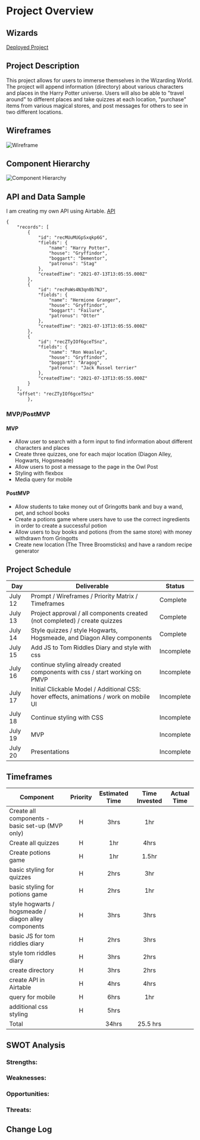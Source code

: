 # Project Overview

## Wizards

[Deployed Project](URL)

## Project Description

This project allows for users to immerse themselves in the Wizarding World. The project will append information (directory) about various characters and places in the Harry Potter universe. Users will also be able to "travel around" to different places and take quizzes at each location, "purchase" items from various magical stores, and post messages for others to see in two different locations.

## Wireframes

![Wireframe](https://i.imgur.com/q35YFMl.png)

## Component Hierarchy
![Component Hierarchy](https://i.imgur.com/WcswmcU.png)

## API and Data Sample

I am creating my own API using Airtable. [API](API)


```
{
    "records": [
        {
            "id": "recMUuMUGpSxqkp6G",
            "fields": {
                "name": "Harry Potter",
                "house": "Gryffindor",
                "boggart": "Dementor",
                "patronus": "Stag"
            },
            "createdTime": "2021-07-13T13:05:55.000Z"
        },
        {
            "id": "recPoWs4N3qn0b7NJ",
            "fields": {
                "name": "Hermione Granger",
                "house": "Gryffindor",
                "boggart": "Failure",
                "patronus": "Otter"
            },
            "createdTime": "2021-07-13T13:05:55.000Z"
        },
        {
            "id": "recZTyIOf6gceTSnz",
            "fields": {
                "name": "Ron Weasley",
                "house": "Gryffindor",
                "boggart": "Aragog",
                "patronus": "Jack Russel terrier"
            },
            "createdTime": "2021-07-13T13:05:55.000Z"
        }
    ],
    "offset": "recZTyIOf6gceTSnz"
        },
```



### MVP/PostMVP

#### MVP 

- Allow user to search with a form input to find information about different characters and places
- Create three quizzes, one for each major location (Diagon Alley, Hogwarts, Hogsmeade)
- Allow users to post a message to the page in the Owl Post
- Styling with flexbox
- Media query for mobile


#### PostMVP  

- Allow students to take money out of Gringotts bank and buy a wand, pet, and school books 
- Create a potions game where users have to use the correct ingredients in order to create a successful potion
- Allow users to buy books and potions (from the same store) with money withdrawn from Gringotts
- Create new location (The Three Broomsticks) and have a random recipe generator

## Project Schedule

|  Day | Deliverable | Status
|---|---| ---|
|July 12| Prompt / Wireframes / Priority Matrix / Timeframes | Complete
|July 13| Project approval / all components created (not completed) / create quizzes | Complete
|July 14| Style quizzes / style Hogwarts, Hogsmeade, and Diagon Alley components   | Complete
|July 15| Add JS to Tom Riddles Diary and style with css | Incomplete
|July 16| continue styling already created components with css / start working on PMVP | Incomplete
|July 17| Initial Clickable Model / Additional CSS: hover effects,  animations / work on mobile UI | Incomplete
|July 18| Continue styling with CSS| Incomplete
|July 19| MVP | Incomplete
|July 20| Presentations | Incomplete

## Timeframes

| Component | Priority | Estimated Time | Time Invested | Actual Time |
| --- | :---: |  :---: | :---: | :---: |
| Create all components - basic set-up (MVP only) | H |3hrs| 1hr |  |
| Create all quizzes | H | 1hr| 4hrs |  |
| Create potions game | H | 1hr| 1.5hr |  |
| basic styling for quizzes | H | 2hrs| 3hr |  |
| basic styling for potions game | H | 2hrs| 1hr |  |
| style hogwarts / hogsmeade / diagon alley components | H | 3hrs| 3hrs |  |
| basic JS for tom riddles diary | H | 2hrs| 3hrs |  |
| style tom riddles diary | H | 3hrs| 2hrs |  |
| create directory | H | 3hrs| 2hrs |  |
| create API in Airtable | H | 4hrs| 4hrs |  |
| query for mobile | H | 6hrs| 1hr |  |
| additional css styling | H | 5hrs|  |  |
| Total |  | 34hrs| 25.5 hrs |  |

## SWOT Analysis

### Strengths:

### Weaknesses:

### Opportunities:

### Threats:

## Change Log

